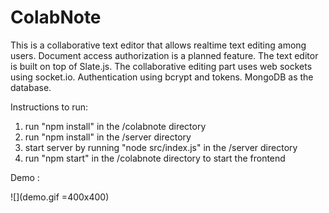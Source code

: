 # ColabNote
This is a collaborative text editor that allows realtime text editing among users. Document access authorization is a planned feature. The text editor is built on top of Slate.js. The collaborative editing part uses web sockets using socket.io. Authentication using bcrypt and tokens. MongoDB as the database.

Instructions to run:
1. run "npm install" in the /colabnote directory
2. run "npm install" in the /server directory
3. start server by running "node src/index.js" in the /server directory
4. run "npm start" in the /colabnote directory to start the frontend


Demo :

![](demo.gif =400x400)

